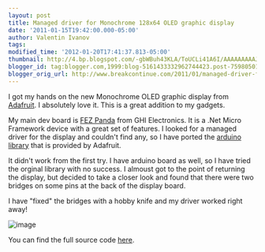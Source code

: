 ```yaml
---
layout: post
title: Managed driver for Monochrome 128x64 OLED graphic display
date: '2011-01-15T19:42:00.000-05:00'
author: Valentin Ivanov
tags: 
modified_time: '2012-01-20T17:41:37.813-05:00'
thumbnail: http://4.bp.blogspot.com/-gbWBuh43KLA/ToUCLi41A6I/AAAAAAAAAJk/9iJUy2hlN3o/s72-c/SSD1306.jpg
blogger_id: tag:blogger.com,1999:blog-5161433332962744423.post-7598050169105157644
blogger_orig_url: http://www.breakcontinue.com/2011/01/managed-driver-for-monochrome-128x64.html
---
```


I got my hands on the new Monochrome OLED graphic display from [Adafruit](http://www.adafruit.com/index.php?main_page=product_info&amp;cPath=37&amp;products_id=326). I absolutely love it. This is a great addition to my gadgets.

My main dev board is [FEZ Panda](http://www.tinyclr.com/hardware/16/fez-panda/) from GHI Electronics. It is a .Net Micro Framework device with a great set of features. I looked for a managed driver for the display and couldn't find any, so I have ported the [arduino library](https://github.com/adafruit/SSD1306) that is provided by Adafruit.

It didn't work from the first try. I have arduino board as well, so I have tried the orginal library with no success. I almoust got to the point of returning the display, but decided to take a closer look and found that there were two bridges on some pins at the back of the display board.

I have "fixed" the bridges with a hobby knife and my driver worked right away!

![image](http://4.bp.blogspot.com/-gbWBuh43KLA/ToUCLi41A6I/AAAAAAAAAJk/9iJUy2hlN3o/s1600/SSD1306.jpg)

You can find the full source code [here](http://code.tinyclr.com/project/229/monochrome-128x64-oled-graphic-display-driver/).